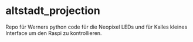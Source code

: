 # altstadt_projection
Repo für Werners python code für die Neopixel LEDs
und für Kalles kleines Interface um den Raspi zu kontrollieren.
